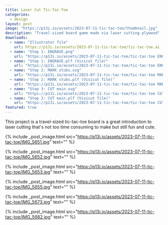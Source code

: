 ```yaml
---
title: Laser Cut Tic-Tac-Toe
categories:
  - design
layout: post
image: "https://p13i.io/assets/2023-07-11-tic-tac-toe/thumbnail.jpg"
description: "Travel-sized board game made via laser cutting plywood"
downloads:
  - name: "Illustrator file"
    url: https://p13i.io/assets/2023-07-11-tic-tac-toe/tic-tac-toe.ai
  - name: "Step 1: ENGRAVE.png"
    url: "https://p13i.io/assets/2023-07-11-tic-tac-toe/tic-tac-toe ENGRAVE.png"
  - name: "Step 1: ENGRAVE.plf (Visicut file)"
    url: "https://p13i.io/assets/2023-07-11-tic-tac-toe/tic-tac-toe ENGRAVE.plf"
  - name: "Step 2: MARK stubs.svg"
    url: "https://p13i.io/assets/2023-07-11-tic-tac-toe/tic-tac-toe MARK stubs.svg"
  - name: "Step 2: MARK stubs.plf (Visicut file)"
    url: "https://p13i.io/assets/2023-07-11-tic-tac-toe/tic-tac-toe MARK stubs.plf"
  - name: "Step 3: CUT main.svg"
    url: "https://p13i.io/assets/2023-07-11-tic-tac-toe/tic-tac-toe CUT main.svg"
  - name: "Step 3: CUT main.plf (Visicut file)"
    url: "https://p13i.io/assets/2023-07-11-tic-tac-toe/tic-tac-toe CUT main.plf"
featured: true
---
```


This project is a travel-sized tic-tac-toe board is a great introduction to laser cutting that's not too time consuming to make but still fun and cute.

{% include _post_image.html
  src="https://p13i.io/assets/2023-07-11-tic-tac-toe/IMG_5651.jpg"
  text="" %}

{% include _post_image.html
  src="https://p13i.io/assets/2023-07-11-tic-tac-toe/IMG_5652.jpg"
  text="" %}

{% include _post_image.html
  src="https://p13i.io/assets/2023-07-11-tic-tac-toe/IMG_5653.jpg"
  text="" %}

{% include _post_image.html
  src="https://p13i.io/assets/2023-07-11-tic-tac-toe/IMG_5655.jpg"
  text="" %}

{% include _post_image.html
  src="https://p13i.io/assets/2023-07-11-tic-tac-toe/IMG_5673.jpg"
  text="" %}

{% include _post_image.html
  src="https://p13i.io/assets/2023-07-11-tic-tac-toe/IMG_5682.jpg"
  text="" %}
